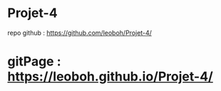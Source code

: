 # Projet-4

repo github : https://github.com/leoboh/Projet-4/
# gitPage : https://leoboh.github.io/Projet-4/
